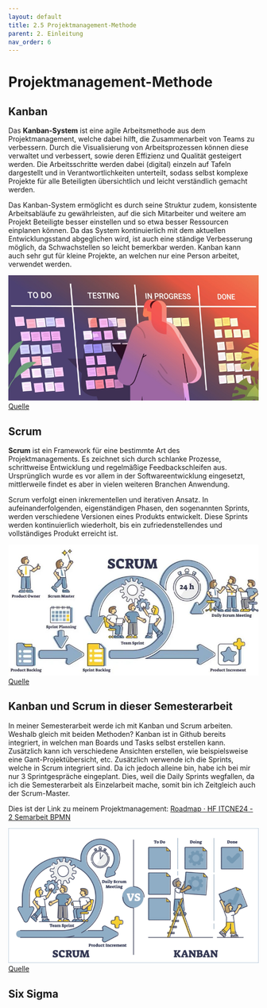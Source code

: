 ```yaml
---
layout: default
title: 2.5 Projektmanagement-Methode
parent: 2. Einleitung
nav_order: 6
---
```


# Projektmanagement-Methode

## Kanban
Das **Kanban-System** ist eine agile Arbeitsmethode aus dem Projektmanagement, welche dabei hilft, die Zusammenarbeit von Teams zu verbessern. Durch die Visualisierung von Arbeitsprozessen können diese verwaltet und verbessert, sowie deren Effizienz und Qualität gesteigert werden. Die Arbeitsschritte werden dabei (digital) einzeln auf Tafeln dargestellt und in Verantwortlichkeiten unterteilt, sodass selbst komplexe Projekte für alle Beteiligten übersichtlich und leicht verständlich gemacht werden.

Das Kanban-System ermöglicht es durch seine Struktur zudem, konsistente Arbeitsabläufe zu gewährleisten, auf die sich Mitarbeiter und weitere am Projekt Beteiligte besser einstellen und so etwa besser Ressourcen einplanen können. Da das System kontinuierlich mit dem aktuellen Entwicklungsstand abgeglichen wird, ist auch eine ständige Verbesserung möglich, da Schwachstellen so leicht bemerkbar werden.
Kanban kann auch sehr gut für kleine Projekte, an welchen nur eine Person arbeitet, verwendet werden.

![Kanban](../../ressources/images/kanban.png)
[Quelle](../Quellverzeichnis/index.md#kanban)
## Scrum
**Scrum** ist ein Framework für eine bestimmte Art des Projektmanagements. Es zeichnet sich durch schlanke Prozesse, schrittweise Entwicklung und regelmäßige Feedbackschleifen aus. Ursprünglich wurde es vor allem in der Softwareentwicklung eingesetzt, mittlerweile findet es aber in vielen weiteren Branchen Anwendung.

Scrum verfolgt einen inkrementellen und iterativen Ansatz. In aufeinanderfolgenden, eigenständigen Phasen, den sogenannten Sprints, werden verschiedene Versionen eines Produkts entwickelt. Diese Sprints werden kontinuierlich wiederholt, bis ein zufriedenstellendes und vollständiges Produkt erreicht ist.

![Scrum](../../ressources/images/scrum.png)
[Quelle](../Quellverzeichnis/index.md#scrum)
## Kanban und Scrum in dieser Semesterarbeit

In meiner Semesterarbeit werde ich mit Kanban und Scrum arbeiten. 
Weshalb gleich mit beiden Methoden?
Kanban ist in Github bereits integriert, in welchen man Boards und Tasks selbst erstellen kann. Zusätzlich kann ich verschiedene Ansichten erstellen, wie beispielsweise eine Gant-Projektübersicht, etc. 
Zusätzlich verwende ich die Sprints, welche in Scrum integriert sind. Da ich jedoch alleine bin, habe ich bei mir nur 3 Sprintgespräche eingeplant. Dies, weil die Daily Sprints wegfallen, da ich die Semesterarbeit als Einzelarbeit mache, somit bin ich Zeitgleich auch der Scrum-Master. 

Dies ist der Link zu meinem Projektmanagement:
<a href="https://github.com/users/Radball-Migi/projects/3/views/4" target="_blank">Roadmap · HF ITCNE24 - 2 Semarbeit BPMN</a>

![Scrum and Kanban](../../ressources/images/kanban_and_scrum.png)
[Quelle](../Quellverzeichnis/index.md#kanban-und-scrum)

## Six Sigma
